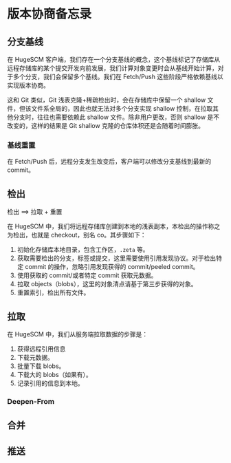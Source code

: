 # 版本协商备忘录

## 分支基线

在 HugeSCM 客户端，我们存在一个分支基线的概念，这个基线标记了存储库从远程存储库的某个提交开发向前发展，我们计算对象变更时会从基线开始计算，对于多个分支，我们会保留多个基线。我们在 Fetch/Push 这些阶段严格依赖基线以实现版本协商。

这和 Git 类似，Git 浅表克隆+稀疏检出时，会在存储库中保留一个 shallow 文件，但该文件系全局的，因此也就无法对多个分支实现 shallow 控制，在拉取其他分支时，往往也需要依赖此 shallow 文件。除非用户更改，否则 shallow 是不改变的，这样的结果是 Git shallow 克隆的仓库体积还是会随着时间膨胀。

### 基线重置

在 Fetch/Push 后，远程分支发生改变后，客户端可以修改分支基线到最新的 commit。

## 检出

检出 ==> 拉取 + 重置

在 HugeSCM 中，我们将远程存储库创建到本地的浅表副本，本检出的操作称之为检出，也就是 checkout，别名 co。其步骤如下：

1. 初始化存储库本地目录，包含工作区，`.zeta` 等。
2. 获取需要检出的分支，标签或提交，这里需要使用引用发现协议。对于检出特定 commit 的操作，忽略引用发现获得的 commit/peeled commit。
3. 使用获取的 commit/或者特定 commit 获取元数据。
4. 拉取 objects（blobs），这里的对象清点请基于第三步获得的对象。
5. 重置索引，检出所有文件。

## 拉取

在 HugeSCM 中，我们从服务端拉取数据的步骤是：
1. 获得远程引用信息
2. 下载元数据。
3. 批量下载 blobs。
4. 下载大的 blobs（如果有）。
5. 记录引用的信息到本地。

### Deepen-From


## 合并

## 推送
